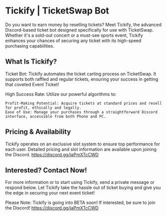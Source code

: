 # Tickify | TicketSwap Bot

Do you want to earn money by reselling tickets? Meet Tickify, the advanced Discord-based ticket bot designed specifically for use with TicketSwap. Whether it's a sold-out concert or a must-see sports event, Tickify enhances your chances of securing any ticket with its high-speed purchasing capabilities.

## What Is Tickify?
Ticket Bot: Tickify automates the ticket carting process on TicketSwap. It supports both raffled and regular tickets, ensuring your success in getting that coveted Event Ticket!

High Success Rate: Utilize our powerful algorithms to:

    Profit-Making Potential: Acquire tickets at standard prices and resell for profit, ethically and legally.
    Ease of Use: Manage your purchases through a straightforward Discord interface, accessible from both Phone and PC.


## Pricing & Availability
Tickify operates on an exclusive slot system to ensure top performance for each user. Detailed pricing and slot information are available upon joining the Discord. https://discord.gg/jaPmXTcCWD

## Interested? Contact Now!
For more information or to start using Tickify, send a private message or respond below. Let Tickify take the hassle out of ticket buying and give you the edge in securing your next event ticket!


Please Note: Tickify is going into BETA soon! If interested, be sure to join the Discord!
https://discord.gg/jaPmXTcCWD
